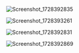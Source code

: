 ![Screenshot_1728392835](https://github.com/user-attachments/assets/7e1a85dd-0950-4418-b376-4146c59c8a15)

![Screenshot_1728393261](https://github.com/user-attachments/assets/37d26c89-5e9f-4a08-b1cb-8c0e9523108a)

![Screenshot_1728392831](https://github.com/user-attachments/assets/709deb35-c831-4b94-ba21-2064f5069c30)

![Screenshot_1728392869](https://github.com/user-attachments/assets/3833c15d-c5d6-4e21-a94c-a7e3dc32e29d)
